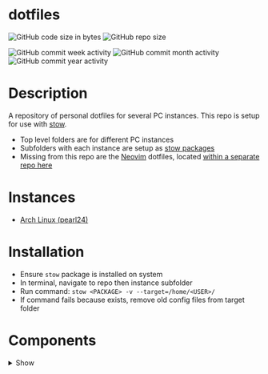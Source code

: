 # dotfiles

![GitHub code size in bytes](https://img.shields.io/github/languages/code-size/smashblu/dotfiles)
![GitHub repo size](https://img.shields.io/github/repo-size/smashblu/dotfiles)

![GitHub commit week activity](https://img.shields.io/github/commit-activity/w/smashblu/dotfiles)
![GitHub commit month activity](https://img.shields.io/github/commit-activity/m/smashblu/dotfiles)
![GitHub commit year activity](https://img.shields.io/github/commit-activity/y/smashblu/dotfiles)

# Description

A repository of personal dotfiles for several PC instances. This repo is setup for use with [stow](https://www.gnu.org/software/stow/).

- Top level folders are for different PC instances
- Subfolders with each instance are setup as [stow packages](https://www.gnu.org/software/stow/manual/stow.html#Installing-Packages)
- Missing from this repo are the [Neovim](https://neovim.io/) dotfiles, located [within a separate repo here](https://github.com/smashblu/kickstart.nvim)

# Instances

- [Arch Linux (pearl24)](pearl24)

# Installation

- Ensure `stow` package is installed on system
- In terminal, navigate to repo then instance subfolder
- Run command: `stow <PACKAGE> -v --target=/home/<USER>/`
- If command fails because <PACKAGE> exists, remove old config files from target folder

# Components

<details>
<summary>Show</summary>

- bash
- cron
- desktop icons
- flameshot
- hyprland
- i3
- kitty
- lf
- picom
- polybar
- powerlevel10k
- rofi
- sddm
- waybar
- zsh

</details>
